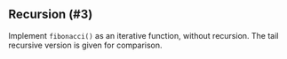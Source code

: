 ## Recursion (#3)

Implement `fibonacci()` as an iterative function, without recursion. The
tail recursive version is given for comparison.
